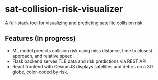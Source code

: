 # sat-collision-risk-visualizer

A full-stack tool for visualizing and predicting satellite collision risk.

## Features (In progress)

- ML model predicts collision risk using miss distance, time to closest approach, and relative speed.
- Flask backend serves TLE data and risk predictions via REST API.
- React frontend with CesiumJS displays satellites and debris on a 3D globe, color-coded by risk.
